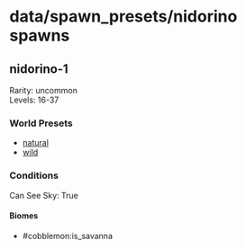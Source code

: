 # data/spawn_presets/nidorino spawns  
  
## nidorino-1  
Rarity: uncommon  
Levels: 16-37  
  
### World Presets  
* [natural](/data/spawn_data/natural.md)  
* [wild](/data/spawn_data/wild.md)  
  
### Conditions  
Can See Sky: True  
  
#### Biomes  
  * #cobblemon:is_savanna
  
